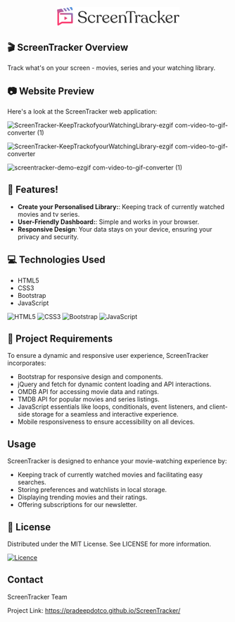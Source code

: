 <p align="center" width="100%">
    <img width="55%" src="https://raw.githubusercontent.com/pradeepdotco/ScreenTracker/fca7fb278aa82026910b69f38bba111cd1b964fc/assets/media/screentracker-logo-dark.svg"> 
</p>


## 🎬 ScreenTracker Overview

Track what's on your screen - movies, series and your watching library.

## 📷 Website Preview

Here's a look at the ScreenTracker web application:


![ScreenTracker-KeepTrackofyourWatchingLibrary-ezgif com-video-to-gif-converter (1)](https://github.com/pradeepdotco/ScreenTracker/assets/61486852/cd8d9584-a8c0-42fe-ac16-0dff29790b16)


![ScreenTracker-KeepTrackofyourWatchingLibrary-ezgif com-video-to-gif-converter](https://github.com/pradeepdotco/ScreenTracker/assets/61486852/6f331004-a1bc-4089-b425-2af2db391a17)



![screentracker-demo-ezgif com-video-to-gif-converter (1)](https://github.com/pradeepdotco/ScreenTracker/assets/61486852/6a2a002a-0fc8-40f7-8100-8adf8b553550)

## 🌟 Features!




- **Create your Personalised Library:**: Keeping track of currently watched movies and tv series.
- **User-Friendly Dashboard:**: Simple and works in your browser.
- **Responsive Design**: Your data stays on your device, ensuring your privacy and security.

## 💻 Technologies Used

- HTML5
- CSS3
- Bootstrap
- JavaScript

![HTML5](https://img.shields.io/badge/html5-%23E34F26.svg?style=for-the-badge&logo=html5&logoColor=white) ![CSS3](https://img.shields.io/badge/css3-%231572B6.svg?style=for-the-badge&logo=css3&logoColor=white) ![Bootstrap](https://img.shields.io/badge/bootstrap-%238511FA.svg?style=for-the-badge&logo=bootstrap&logoColor=white) ![JavaScript](https://img.shields.io/badge/javascript-%23323330.svg?style=for-the-badge&logo=javascript&logoColor=%23F7DF1E)

## 🤝 Project Requirements

To ensure a dynamic and responsive user experience, ScreenTracker incorporates:

- Bootstrap for responsive design and components.
- jQuery and fetch for dynamic content loading and API interactions.
- OMDB API for accessing movie data and ratings.
- TMDB API for popular movies and series listings.
- JavaScript essentials like loops, conditionals, event listeners, and client-side storage for a seamless and interactive experience.
- Mobile responsiveness to ensure accessibility on all devices.

## Usage

ScreenTracker is designed to enhance your movie-watching experience by:

- Keeping track of currently watched movies and facilitating easy searches.
- Storing preferences and watchlists in local storage.
- Displaying trending movies and their ratings.
- Offering subscriptions for our newsletter. 

## 📍 License

Distributed under the MIT License. See LICENSE for more information.

[![Licence](https://img.shields.io/github/license/Ileriayo/markdown-badges?style=for-the-badge)](./LICENSE)

## Contact

ScreenTracker Team

Project Link: https://pradeepdotco.github.io/ScreenTracker/
